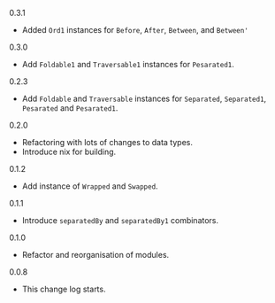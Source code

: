 0.3.1

* Added `Ord1` instances for `Before`, `After`, `Between`, and `Between'`

0.3.0

* Add `Foldable1` and `Traversable1` instances for `Pesarated1`.

0.2.3

* Add `Foldable` and `Traversable` instances for `Separated`, `Separated1`, `Pesarated` and `Pesarated1`.

0.2.0

* Refactoring with lots of changes to data types.
* Introduce nix for building.

0.1.2

* Add instance of `Wrapped` and `Swapped`.

0.1.1

* Introduce `separatedBy` and `separatedBy1` combinators.

0.1.0

* Refactor and reorganisation of modules.

0.0.8

* This change log starts.

